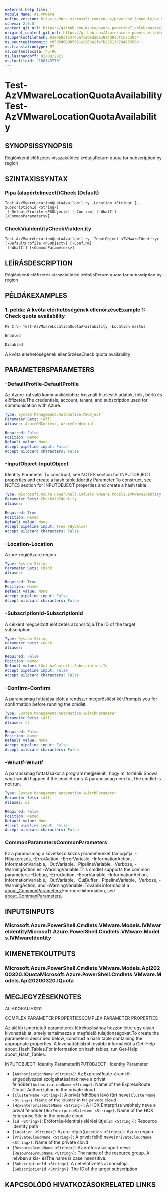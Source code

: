 ```yaml
---
external help file: ''
Module Name: Az.VMware
online version: https://docs.microsoft.com/en-us/powershell/module/az.vmware/test-azvmwarelocationquotaavailability
schema: 2.0.0
content_git_url: https://github.com/Azure/azure-powershell/blob/master/src/VMware/help/Test-AzVMwareLocationQuotaAvailability.md
original_content_git_url: https://github.com/Azure/azure-powershell/blob/master/src/VMware/help/Test-AzVMwareLocationQuotaAvailability.md
ms.openlocfilehash: 93ede93fc47d5afcabeda8a38a4d8c5fc57c30c4
ms.sourcegitcommit: c05d3d669b5631e526841f47b22513d78495350b
ms.translationtype: MT
ms.contentlocale: hu-HU
ms.lasthandoff: 02/09/2021
ms.locfileid: "100149770"
---
```

# <span data-ttu-id="4763d-101">Test-AzVMwareLocationQuotaAvailability</span><span class="sxs-lookup"><span data-stu-id="4763d-101">Test-AzVMwareLocationQuotaAvailability</span></span>

## <span data-ttu-id="4763d-102">SYNOPSIS</span><span class="sxs-lookup"><span data-stu-id="4763d-102">SYNOPSIS</span></span>
<span data-ttu-id="4763d-103">Régiónkénti előfizetés visszaküldési kvótája</span><span class="sxs-lookup"><span data-stu-id="4763d-103">Return quota for subscription by region</span></span>

## <span data-ttu-id="4763d-104">SZINTAXIS</span><span class="sxs-lookup"><span data-stu-id="4763d-104">SYNTAX</span></span>

### <span data-ttu-id="4763d-105">Pipa (alapértelmezett)</span><span class="sxs-lookup"><span data-stu-id="4763d-105">Check (Default)</span></span>
```
Test-AzVMwareLocationQuotaAvailability -Location <String> [-SubscriptionId <String>]
 [-DefaultProfile <PSObject>] [-Confirm] [-WhatIf] [<CommonParameters>]
```

### <span data-ttu-id="4763d-106">CheckViaIdentity</span><span class="sxs-lookup"><span data-stu-id="4763d-106">CheckViaIdentity</span></span>
```
Test-AzVMwareLocationQuotaAvailability -InputObject <IVMwareIdentity> [-DefaultProfile <PSObject>] [-Confirm]
 [-WhatIf] [<CommonParameters>]
```

## <span data-ttu-id="4763d-107">LEÍRÁS</span><span class="sxs-lookup"><span data-stu-id="4763d-107">DESCRIPTION</span></span>
<span data-ttu-id="4763d-108">Régiónkénti előfizetés visszaküldési kvótája</span><span class="sxs-lookup"><span data-stu-id="4763d-108">Return quota for subscription by region</span></span>

## <span data-ttu-id="4763d-109">PÉLDÁK</span><span class="sxs-lookup"><span data-stu-id="4763d-109">EXAMPLES</span></span>

### <span data-ttu-id="4763d-110">1. példa: A kvóta elérhetőségének ellenőrzése</span><span class="sxs-lookup"><span data-stu-id="4763d-110">Example 1: Check quota availability</span></span>
```powershell
PS C:\> Test-AzVMwareLocationQuotaAvailability -Location eastus

Enabled
-------
Disabled
```

<span data-ttu-id="4763d-111">A kvóta elérhetőségének ellenőrzése</span><span class="sxs-lookup"><span data-stu-id="4763d-111">Check quota availability</span></span>

## <span data-ttu-id="4763d-112">PARAMETERS</span><span class="sxs-lookup"><span data-stu-id="4763d-112">PARAMETERS</span></span>

### <span data-ttu-id="4763d-113">-DefaultProfile</span><span class="sxs-lookup"><span data-stu-id="4763d-113">-DefaultProfile</span></span>
<span data-ttu-id="4763d-114">Az Azure-ral való kommunikációhoz használt hitelesítő adatok, fiók, bérlő és előfizetés.</span><span class="sxs-lookup"><span data-stu-id="4763d-114">The credentials, account, tenant, and subscription used for communication with Azure.</span></span>

```yaml
Type: System.Management.Automation.PSObject
Parameter Sets: (All)
Aliases: AzureRMContext, AzureCredential

Required: False
Position: Named
Default value: None
Accept pipeline input: False
Accept wildcard characters: False
```

### <span data-ttu-id="4763d-115">-InputObject</span><span class="sxs-lookup"><span data-stu-id="4763d-115">-InputObject</span></span>
<span data-ttu-id="4763d-116">Identity Parameter To construct, see NOTES section for INPUTOBJECT properties and create a hash table.</span><span class="sxs-lookup"><span data-stu-id="4763d-116">Identity Parameter To construct, see NOTES section for INPUTOBJECT properties and create a hash table.</span></span>

```yaml
Type: Microsoft.Azure.PowerShell.Cmdlets.VMware.Models.IVMwareIdentity
Parameter Sets: CheckViaIdentity
Aliases:

Required: True
Position: Named
Default value: None
Accept pipeline input: True (ByValue)
Accept wildcard characters: False
```

### <span data-ttu-id="4763d-117">-Location</span><span class="sxs-lookup"><span data-stu-id="4763d-117">-Location</span></span>
<span data-ttu-id="4763d-118">Azure-régió</span><span class="sxs-lookup"><span data-stu-id="4763d-118">Azure region</span></span>

```yaml
Type: System.String
Parameter Sets: Check
Aliases:

Required: True
Position: Named
Default value: None
Accept pipeline input: False
Accept wildcard characters: False
```

### <span data-ttu-id="4763d-119">-SubscriptionId</span><span class="sxs-lookup"><span data-stu-id="4763d-119">-SubscriptionId</span></span>
<span data-ttu-id="4763d-120">A célként megcélzott előfizetés azonosítója.</span><span class="sxs-lookup"><span data-stu-id="4763d-120">The ID of the target subscription.</span></span>

```yaml
Type: System.String
Parameter Sets: Check
Aliases:

Required: False
Position: Named
Default value: (Get-AzContext).Subscription.Id
Accept pipeline input: False
Accept wildcard characters: False
```

### <span data-ttu-id="4763d-121">-Confirm</span><span class="sxs-lookup"><span data-stu-id="4763d-121">-Confirm</span></span>
<span data-ttu-id="4763d-122">A parancsmag futtatása előtt a rendszer megerősítést kér.</span><span class="sxs-lookup"><span data-stu-id="4763d-122">Prompts you for confirmation before running the cmdlet.</span></span>

```yaml
Type: System.Management.Automation.SwitchParameter
Parameter Sets: (All)
Aliases: cf

Required: False
Position: Named
Default value: None
Accept pipeline input: False
Accept wildcard characters: False
```

### <span data-ttu-id="4763d-123">-WhatIf</span><span class="sxs-lookup"><span data-stu-id="4763d-123">-WhatIf</span></span>
<span data-ttu-id="4763d-124">A parancsmag futtatásakor a program megjeleníti, hogy mi történik.</span><span class="sxs-lookup"><span data-stu-id="4763d-124">Shows what would happen if the cmdlet runs.</span></span>
<span data-ttu-id="4763d-125">A parancsmag nem fut.</span><span class="sxs-lookup"><span data-stu-id="4763d-125">The cmdlet is not run.</span></span>

```yaml
Type: System.Management.Automation.SwitchParameter
Parameter Sets: (All)
Aliases: wi

Required: False
Position: Named
Default value: None
Accept pipeline input: False
Accept wildcard characters: False
```

### <span data-ttu-id="4763d-126">CommonParameters</span><span class="sxs-lookup"><span data-stu-id="4763d-126">CommonParameters</span></span>
<span data-ttu-id="4763d-127">Ez a parancsmag a következő közös paramétereket támogatja: -Hibakeresés, -ErrorAction, -ErrorVariable, -InformationAction, -InformationVariable, -OutVariable, -PipelineVariable, -Verbose, -WarningAction és -WarningVariable.</span><span class="sxs-lookup"><span data-stu-id="4763d-127">This cmdlet supports the common parameters: -Debug, -ErrorAction, -ErrorVariable, -InformationAction, -InformationVariable, -OutVariable, -OutBuffer, -PipelineVariable, -Verbose, -WarningAction, and -WarningVariable.</span></span> <span data-ttu-id="4763d-128">További információt a [about_CommonParameters.](http://go.microsoft.com/fwlink/?LinkID=113216)</span><span class="sxs-lookup"><span data-stu-id="4763d-128">For more information, see [about_CommonParameters](http://go.microsoft.com/fwlink/?LinkID=113216).</span></span>

## <span data-ttu-id="4763d-129">INPUTS</span><span class="sxs-lookup"><span data-stu-id="4763d-129">INPUTS</span></span>

### <span data-ttu-id="4763d-130">Microsoft.Azure.PowerShell.Cmdlets.VMware.Models.IVMwareIdentity</span><span class="sxs-lookup"><span data-stu-id="4763d-130">Microsoft.Azure.PowerShell.Cmdlets.VMware.Models.IVMwareIdentity</span></span>

## <span data-ttu-id="4763d-131">KIMENETEK</span><span class="sxs-lookup"><span data-stu-id="4763d-131">OUTPUTS</span></span>

### <span data-ttu-id="4763d-132">Microsoft.Azure.PowerShell.Cmdlets.VMware.Models.Api20200320.IQuota</span><span class="sxs-lookup"><span data-stu-id="4763d-132">Microsoft.Azure.PowerShell.Cmdlets.VMware.Models.Api20200320.IQuota</span></span>

## <span data-ttu-id="4763d-133">MEGJEGYZÉSEK</span><span class="sxs-lookup"><span data-stu-id="4763d-133">NOTES</span></span>

<span data-ttu-id="4763d-134">ALIASOK</span><span class="sxs-lookup"><span data-stu-id="4763d-134">ALIASES</span></span>

<span data-ttu-id="4763d-135">COMPLEX PARAMETER PROPERTIES</span><span class="sxs-lookup"><span data-stu-id="4763d-135">COMPLEX PARAMETER PROPERTIES</span></span>

<span data-ttu-id="4763d-136">Az alább ismertetett paraméterek létrehozásához hozzon létre egy olyan kivonattáblát, amely tartalmazza a megfelelő tulajdonságokat.</span><span class="sxs-lookup"><span data-stu-id="4763d-136">To create the parameters described below, construct a hash table containing the appropriate properties.</span></span> <span data-ttu-id="4763d-137">A kivonattáblákról további információt a Get-Help about_Hash_Tables.</span><span class="sxs-lookup"><span data-stu-id="4763d-137">For information on hash tables, run Get-Help about_Hash_Tables.</span></span>


<span data-ttu-id="4763d-138">INPUTOBJECT: <IVMwareIdentity> Identity Parameter</span><span class="sxs-lookup"><span data-stu-id="4763d-138">INPUTOBJECT <IVMwareIdentity>: Identity Parameter</span></span>
  - <span data-ttu-id="4763d-139">`[AuthorizationName <String>]`: Az ExpressRoute-áramkör engedélyezési szolgáltatásának neve a privát felhőben</span><span class="sxs-lookup"><span data-stu-id="4763d-139">`[AuthorizationName <String>]`: Name of the ExpressRoute Circuit Authorization in the private cloud</span></span>
  - <span data-ttu-id="4763d-140">`[ClusterName <String>]`: A privát felhőben lévő fürt neve</span><span class="sxs-lookup"><span data-stu-id="4763d-140">`[ClusterName <String>]`: Name of the cluster in the private cloud</span></span>
  - <span data-ttu-id="4763d-141">`[HcxEnterpriseSiteName <String>]`: A HCX Enterprise webhely neve a privát felhőben</span><span class="sxs-lookup"><span data-stu-id="4763d-141">`[HcxEnterpriseSiteName <String>]`: Name of the HCX Enterprise Site in the private cloud</span></span>
  - <span data-ttu-id="4763d-142">`[Id <String>]`: Erőforrás-identitás elérési útja</span><span class="sxs-lookup"><span data-stu-id="4763d-142">`[Id <String>]`: Resource identity path</span></span>
  - <span data-ttu-id="4763d-143">`[Location <String>]`: Azure-régió</span><span class="sxs-lookup"><span data-stu-id="4763d-143">`[Location <String>]`: Azure region</span></span>
  - <span data-ttu-id="4763d-144">`[PrivateCloudName <String>]`: A privát felhő neve</span><span class="sxs-lookup"><span data-stu-id="4763d-144">`[PrivateCloudName <String>]`: Name of the private cloud</span></span>
  - <span data-ttu-id="4763d-145">`[ResourceGroupName <String>]`: Az erőforráscsoport neve.</span><span class="sxs-lookup"><span data-stu-id="4763d-145">`[ResourceGroupName <String>]`: The name of the resource group.</span></span> <span data-ttu-id="4763d-146">A névben a kis- és</span><span class="sxs-lookup"><span data-stu-id="4763d-146">The name is case insensitive.</span></span>
  - <span data-ttu-id="4763d-147">`[SubscriptionId <String>]`: A cél-előfizetés azonosítója.</span><span class="sxs-lookup"><span data-stu-id="4763d-147">`[SubscriptionId <String>]`: The ID of the target subscription.</span></span>

## <span data-ttu-id="4763d-148">KAPCSOLÓDÓ HIVATKOZÁSOK</span><span class="sxs-lookup"><span data-stu-id="4763d-148">RELATED LINKS</span></span>

